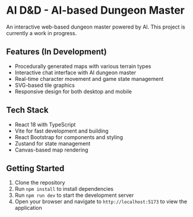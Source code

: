 # AI D&D - AI-based Dungeon Master

An interactive web-based dungeon master powered by AI. This project is currently a work in progress.

## Features (In Development)

- Procedurally generated maps with various terrain types
- Interactive chat interface with AI dungeon master
- Real-time character movement and game state management
- SVG-based tile graphics
- Responsive design for both desktop and mobile

## Tech Stack

- React 18 with TypeScript
- Vite for fast development and building
- React Bootstrap for components and styling
- Zustand for state management
- Canvas-based map rendering

## Getting Started

1. Clone the repository
2. Run `npm install` to install dependencies
3. Run `npm run dev` to start the development server
4. Open your browser and navigate to `http://localhost:5173` to view the application

